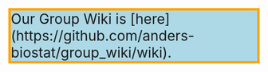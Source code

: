 <div style="border: 5px solid orange; background-color: lightblue; font-size: 2em;">
  Our Group Wiki is [here](https://github.com/anders-biostat/group_wiki/wiki).
</div>
